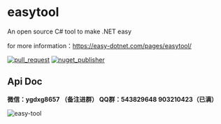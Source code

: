 # easytool
An open source C# tool to make .NET easy

for more information：https://easy-dotnet.com/pages/easytool/

[![pull_request](https://github.com/786744873/easytool/actions/workflows/pull_request.yml/badge.svg)](https://github.com/786744873/easytool/actions/workflows/pull_request.yml)
[![nuget_publisher](https://github.com/786744873/easytool/actions/workflows/nuget_publisher.yml/badge.svg?branch=main)](https://github.com/786744873/easytool/actions/workflows/nuget_publisher.yml)

## Api Doc

**微信：ygdxg8657 （备注进群） QQ群：543829648  903210423（已满）** 

![easy-tool](https://raw.githubusercontent.com/786744873/easy-dotnet/main/files/img/easytool.png)
